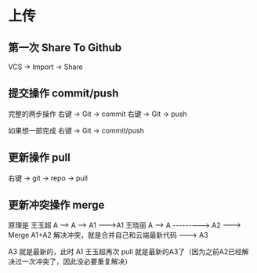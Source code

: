 # 上传

## 第一次 Share To Github

VCS -> Import -> Share

## 提交操作 commit/push

完整的两步操作
右键 -> Git -> commit 
右键 -> Git -> push

如果想一部完成
右键 -> Git -> commit/push 

## 更新操作 pull

右键 -> git -> repo -> pull 

## 更新冲突操作 merge

原理是
王玉超 A --> A --> A1 --->A1
王晓丽 A --> A ---------> A2 ---> Merge A1+A2 解决冲突，就是合并自己和云端最新代码 ---> A3

A3 就是最新的，此时 A1 王玉超再次 pull 就是最新的A3了（因为之前A2已经解决过一次冲突了，因此没必要重复解决）



